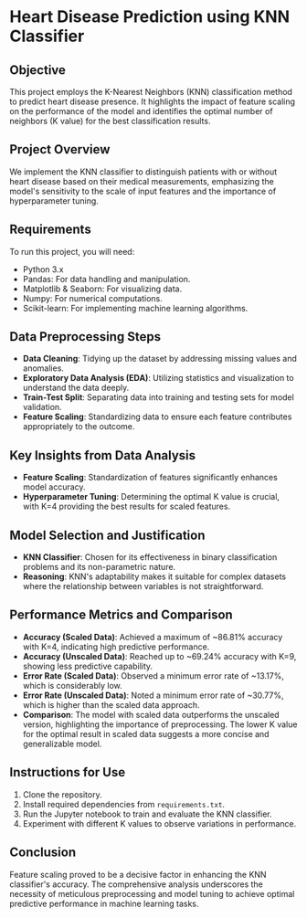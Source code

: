 # Heart Disease Prediction using KNN Classifier

## Objective
This project employs the K-Nearest Neighbors (KNN) classification method to predict heart disease presence. It highlights the impact of feature scaling on the performance of the model and identifies the optimal number of neighbors (K value) for the best classification results.

## Project Overview
We implement the KNN classifier to distinguish patients with or without heart disease based on their medical measurements, emphasizing the model's sensitivity to the scale of input features and the importance of hyperparameter tuning.

## Requirements
To run this project, you will need:

- Python 3.x
- Pandas: For data handling and manipulation.
- Matplotlib & Seaborn: For visualizing data.
- Numpy: For numerical computations.
- Scikit-learn: For implementing machine learning algorithms.

## Data Preprocessing Steps
- **Data Cleaning**: Tidying up the dataset by addressing missing values and anomalies.
- **Exploratory Data Analysis (EDA)**: Utilizing statistics and visualization to understand the data deeply.
- **Train-Test Split**: Separating data into training and testing sets for model validation.
- **Feature Scaling**: Standardizing data to ensure each feature contributes appropriately to the outcome.

## Key Insights from Data Analysis
- **Feature Scaling**: Standardization of features significantly enhances model accuracy.
- **Hyperparameter Tuning**: Determining the optimal K value is crucial, with K=4 providing the best results for scaled features.

## Model Selection and Justification
- **KNN Classifier**: Chosen for its effectiveness in binary classification problems and its non-parametric nature.
- **Reasoning**: KNN's adaptability makes it suitable for complex datasets where the relationship between variables is not straightforward.

## Performance Metrics and Comparison
- **Accuracy (Scaled Data)**: Achieved a maximum of ~86.81% accuracy with K=4, indicating high predictive performance.
- **Accuracy (Unscaled Data)**: Reached up to ~69.24% accuracy with K=9, showing less predictive capability.
- **Error Rate (Scaled Data)**: Observed a minimum error rate of ~13.17%, which is considerably low.
- **Error Rate (Unscaled Data)**: Noted a minimum error rate of ~30.77%, which is higher than the scaled data approach.
- **Comparison**: The model with scaled data outperforms the unscaled version, highlighting the importance of preprocessing. The lower K value for the optimal result in scaled data suggests a more concise and generalizable model.

## Instructions for Use
1. Clone the repository.
2. Install required dependencies from `requirements.txt`.
3. Run the Jupyter notebook to train and evaluate the KNN classifier.
4. Experiment with different K values to observe variations in performance.

## Conclusion
Feature scaling proved to be a decisive factor in enhancing the KNN classifier's accuracy. The comprehensive analysis underscores the necessity of meticulous preprocessing and model tuning to achieve optimal predictive performance in machine learning tasks.
